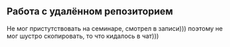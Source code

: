 ## Работа с удалённом репозиторием
Не мог пристутствовать на семинаре, смотрел в записи))) поэтому не мог шустро скопировать, то что кидалось в чат)))